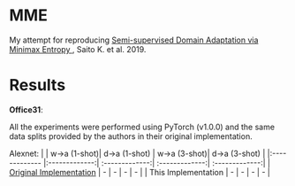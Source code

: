 # MME

My attempt for reproducing [Semi-supervised Domain Adaptation via Minimax Entropy
](https://arxiv.org/abs/1904.06487), Saito K. et al. 2019.



# Results

**Office31**:

All the experiments were performed using PyTorch (v1.0.0) and the same data splits provided by the authors in their original implementation.


Alexnet:
|      | w->a (1-shot)| d->a (1-shot) | w->a (3-shot)| d->a (3-shot) |
|:------------- |:-------------:| :-------------:| :-------------:| :-------------:|
| [Original Implementation](https://github.com/VisionLearningGroup/SSDA_MME/) | - | - | - | - |
| This Implementation | - | - | - | - |
